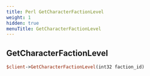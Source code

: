 ```yaml
---
title: Perl GetCharacterFactionLevel
weight: 1
hidden: true
menuTitle: GetCharacterFactionLevel
---
```

## GetCharacterFactionLevel
```perl
$client->GetCharacterFactionLevel(int32 faction_id)
```